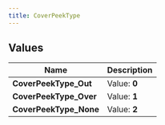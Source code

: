 ```yaml
---
title: CoverPeekType
---
```


## Values

| Name | Description |
| ---- | ----------- |
| **CoverPeekType\_Out** | Value: **0** |
| **CoverPeekType\_Over** | Value: **1** |
| **CoverPeekType\_None** | Value: **2** |

